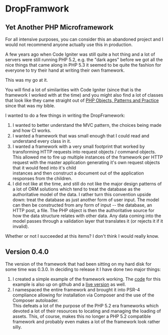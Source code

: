 # DropFramwork

## Yet Another PHP Microframework

For all intensive purposes, you can consider this an abandoned project and I
would not recommend anyone actually use this in production.

A few years ago when Code Igniter was still quite a hot thing and a lot of 
servers were still running PHP 5.2, e.g. the "dark ages" before we got all the 
nice things that came along in PHP 5.3 it seemed to be quite the fashion for 
everyone to try their hand at writing their own framework.

This was my go at it.

You will find a lot of similarities with Code Igniter (since that is the 
framework I worked with at the time) and you might also find a lot of classes 
that look like they came straight out of [PHP Objects, Patterns and 
Practice](http://www.amazon.com/Objects-Patterns-Practice-Experts-Source/dp/143022925X) 
since that was my bible.

I wanted to do a few things in writing the DropFramework:

1. I wanted to better understand the MVC pattern, the choices being made and how 
CI works.
1. I wanted a framework that was small enough that I could read and understand 
every class in it.
1. I wanted a framework with a very small footprint that worked by transforming 
HTTP requests into request objects / command objects. This allowed me to fire up 
multiple instances of the framework per HTTP request with the master application 
generating it's own request objects that it would feed into it's child  
instances  and then construct a document out of the application responses from 
the children.
1. I did not like at the time, and still do not like the major design patterns 
of a lot of ORM solutions which tend to treat the database as the authoritative 
model of the data. I rather turn this convention upside down: treat the database 
as just another form of user input. The model can then be constructed from any 
form of input -- the database, an HTTP post, a file. The PHP object is then the 
authoritative source for how the data structure relates with other data. Any 
data coming into the model passes through a validation layer that translates it 
(or rejects it if it invalid).

Whether or not I succeeded at this items? I don't think I would really know.

## Version 0.4.0

The version of the framework that had been sitting on my hard disk for some time 
was 0.3.0. In deciding to release it I have done two major things:

1. I created a simple example of the framework working. The 
[code](https://github.com/Kynda/DropFramework-Example) for this example is also 
up on github and a [live version](http://dropframework-example.kynda.net) as 
well.
1. I namespaced the entire framework and brought it into PSR-4 compliance 
allowing for installation via Composer and the use of the Composer autoloader.  
This defeats a lot of the purpose of the PHP 5.2 era frameworks which devoted a 
lot of their resources to locating and managing the loading of assets. This, of 
course, makes this no longer a PHP 5.2 compatible framework and probably even 
makes a lot of the framework look rather silly.
